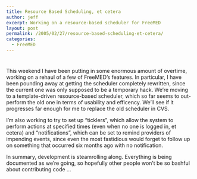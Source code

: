 ```yaml
---
title: Resource Based Scheduling, et cetera
author: jeff
excerpt: Working on a resource-based scheduler for FreeMED
layout: post
permalink: /2005/02/27/resource-based-scheduling-et-cetera/
categories:
  - FreeMED
---
```

# 

This weekend I have been putting in some enormous amount of overtime, working on a rehaul of a few of FreeMED’s features. In particular, I have been pounding away at getting the scheduler completely rewritten, since the current one was only supposed to be a temporary hack. We’re moving to a template-driven resource-based scheduler, which so far seems to out-perform the old one in terms of usability and efficency. We’ll see if it progresses far enough for me to replace the old scheduler in CVS.

I’m also working to try to set up “ticklers”, which allow the system to perform actions at specified times (even when no one is logged in, et cetera) and “notifications”, which can be set to remind providers of impending events, since even the most fastidious would forget to follow up on something that occurred six months ago with no notification. 

In summary, development is steamrolling along. Everything is being documented as we’re going, so hopefully other people won’t be so bashful about contributing code …